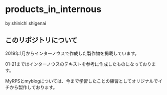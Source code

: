 # products_in_internous

by shinichi shigenai

## このリポジトリについて

2019年1月からインターノウスで作成した製作物を掲載しています。

01-21まではインターノウスのテキストを参考に作成したものになっております。

MyRPSとmyblogについては、今まで学習したことの練習としてオリジナルでイチから製作しております。
